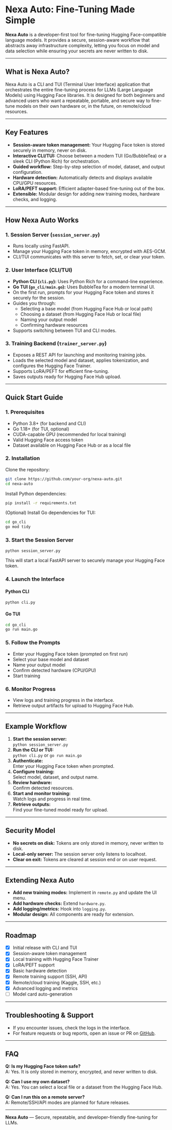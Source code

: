 # Nexa Auto: Fine-Tuning Made Simple

**Nexa Auto** is a developer-first tool for fine-tuning Hugging Face-compatible language models. It provides a secure, session-aware workflow that abstracts away infrastructure complexity, letting you focus on model and data selection while ensuring your secrets are never written to disk.

---

## What is Nexa Auto?

Nexa Auto is a CLI and TUI (Terminal User Interface) application that orchestrates the entire fine-tuning process for LLMs (Large Language Models) using Hugging Face libraries.
It is designed for both beginners and advanced users who want a repeatable, portable, and secure way to fine-tune models on their own hardware or, in the future, on remote/cloud resources.

---

## Key Features

- **Session-aware token management:** Your Hugging Face token is stored securely in memory, never on disk.
- **Interactive CLI/TUI:** Choose between a modern TUI (Go/BubbleTea) or a sleek CLI (Python Rich) for orchestration.
- **Guided workflow:** Step-by-step selection of model, dataset, and output configuration.
- **Hardware detection:** Automatically detects and displays available CPU/GPU resources.
- **LoRA/PEFT support:** Efficient adapter-based fine-tuning out of the box.
- **Extensible:** Modular design for adding new training modes, hardware checks, and logging.

---

## How Nexa Auto Works

### 1. Session Server (`session_server.py`)
- Runs locally using FastAPI.
- Manage your Hugging Face token in memory, encrypted with AES-GCM.
- CLI/TUI communicates with this server to fetch, set, or clear your token.

### 2. User Interface (CLI/TUI)
- **Python CLI (`cli.py`):** Uses Python Rich for a command-line experience.
- **Go TUI (`go_cli/main.go`):** Uses BubbleTea for a modern terminal UI.
- On the first run, prompts for your Hugging Face token and stores it securely for the session.
- Guides you through:
  - Selecting a base model (from Hugging Face Hub or local path)
  - Choosing a dataset (from Hugging Face Hub or local file)
  - Naming your output model
  - Confirming hardware resources
- Supports switching between TUI and CLI modes.

### 3. Training Backend (`trainer_server.py`)
- Exposes a REST API for launching and monitoring training jobs.
- Loads the selected model and dataset, applies tokenization, and configures the Hugging Face Trainer.
- Supports LoRA/PEFT for efficient fine-tuning.
- Saves outputs ready for Hugging Face Hub upload.

---

## Quick Start Guide

### 1. Prerequisites

- Python 3.8+ (for backend and CLI)
- Go 1.18+ (for TUI, optional)
- CUDA-capable GPU (recommended for local training)
- Valid Hugging Face access token
- Dataset available on Hugging Face Hub or as a local file

### 2. Installation

Clone the repository:

```sh
git clone https://github.com/your-org/nexa-auto.git
cd nexa-auto
```

Install Python dependencies:

```sh
pip install -r requirements.txt
```

(Optional) Install Go dependencies for TUI:

```sh
cd go_cli
go mod tidy
```

### 3. Start the Session Server

```sh
python session_server.py
```

This will start a local FastAPI server to securely manage your Hugging Face token.

### 4. Launch the Interface

#### Python CLI

```sh
python cli.py
```

#### Go TUI

```sh
cd go_cli
go run main.go
```

### 5. Follow the Prompts

- Enter your Hugging Face token (prompted on first run)
- Select your base model and dataset
- Name your output model
- Confirm detected hardware (CPU/GPU)
- Start training

### 6. Monitor Progress

- View logs and training progress in the interface.
- Retrieve output artifacts for upload to Hugging Face Hub.

---

## Example Workflow

1. **Start the session server:**  
   `python session_server.py`
2. **Run the CLI or TUI:**  
   `python cli.py` or `go run main.go`
3. **Authenticate:**  
   Enter your Hugging Face token when prompted.
4. **Configure training:**  
   Select model, dataset, and output name.
5. **Review hardware:**  
   Confirm detected resources.
6. **Start and monitor training:**  
   Watch logs and progress in real time.
7. **Retrieve outputs:**  
   Find your fine-tuned model ready for upload.

---

## Security Model

- **No secrets on disk:** Tokens are only stored in memory, never written to disk.
- **Local-only server:** The session server only listens to localhost.
- **Clear on exit:** Tokens are cleared at session end or on user request.

---

## Extending Nexa Auto

- **Add new training modes:** Implement in `remote.py` and update the UI menu.
- **Add hardware checks:** Extend `hardware.py`.
- **Add logging/metrics:** Hook into `logging.py`.
- **Modular design:** All components are ready for extension.

---

## Roadmap

- [x] Initial release with CLI and TUI
- [x] Session-aware token management
- [x] Local training with Hugging Face Trainer
- [x] LoRA/PEFT support
- [x] Basic hardware detection
- [x] Remote training support (SSH, API)
- [x] Remote/cloud training (Kaggle, SSH, etc.)
- [x] Advanced logging and metrics
- [ ] Model card auto-generation

---

## Troubleshooting & Support

- If you encounter issues, check the logs in the interface.
- For feature requests or bug reports, open an issue or PR on [GitHub](https://github.com/your-org/nexa-auto).

---

## FAQ

**Q: Is my Hugging Face token safe?**  
A: Yes.
It is only stored in memory, encrypted, and never written to disk.

**Q: Can I use my own dataset?**  
A: Yes. You can select a local file or a dataset from the Hugging Face Hub.

**Q: Can I run this on a remote server?**  
A: Remote/SSH/API modes are planned for future releases.

---

**Nexa Auto** — Secure, repeatable, and developer-friendly fine-tuning for LLMs.
